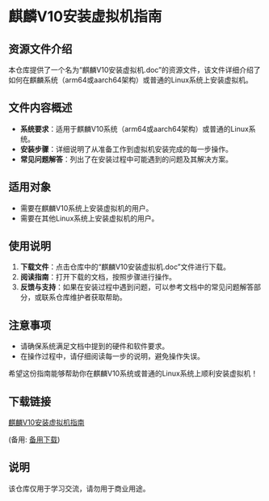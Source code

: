 # 麒麟V10安装虚拟机指南

## 资源文件介绍

本仓库提供了一个名为“麒麟V10安装虚拟机.doc”的资源文件，该文件详细介绍了如何在麒麟系统（arm64或aarch64架构）或普通的Linux系统上安装虚拟机。

## 文件内容概述

- **系统要求**：适用于麒麟V10系统（arm64或aarch64架构）或普通的Linux系统。
- **安装步骤**：详细说明了从准备工作到虚拟机安装完成的每一步操作。
- **常见问题解答**：列出了在安装过程中可能遇到的问题及其解决方案。

## 适用对象

- 需要在麒麟V10系统上安装虚拟机的用户。
- 需要在其他Linux系统上安装虚拟机的用户。

## 使用说明

1. **下载文件**：点击仓库中的“麒麟V10安装虚拟机.doc”文件进行下载。
2. **阅读指南**：打开下载的文档，按照步骤进行操作。
3. **反馈与支持**：如果在安装过程中遇到问题，可以参考文档中的常见问题解答部分，或联系仓库维护者获取帮助。

## 注意事项

- 请确保系统满足文档中提到的硬件和软件要求。
- 在操作过程中，请仔细阅读每一步的说明，避免操作失误。

希望这份指南能够帮助你在麒麟V10系统或普通的Linux系统上顺利安装虚拟机！

## 下载链接
[麒麟V10安装虚拟机指南](https://pan.quark.cn/s/432409b9072d) 

(备用: [备用下载](https://pan.baidu.com/s/1izrehoM1b7QmIiakYFJW0w?pwd=1234))

## 说明

该仓库仅用于学习交流，请勿用于商业用途。
